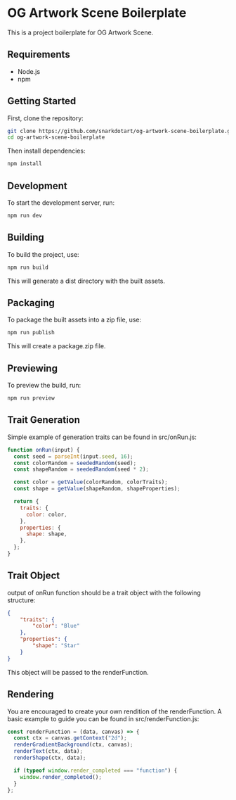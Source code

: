 # OG Artwork Scene Boilerplate

This is a project boilerplate for OG Artwork Scene.

## Requirements

- Node.js
- npm

## Getting Started

First, clone the repository:

```bash
git clone https://github.com/snarkdotart/og-artwork-scene-boilerplate.git
cd og-artwork-scene-boilerplate
```

Then install dependencies:

```bash
npm install
```

## Development
To start the development server, run:
```bash
npm run dev
```

## Building
To build the project, use:
```bash
npm run build
```
This will generate a dist directory with the built assets.

## Packaging
To package the built assets into a zip file, use:
```bash
npm run publish
```
This will create a package.zip file.

## Previewing
To preview the build, run:
```bash
npm run preview
```

## Trait Generation
Simple example of generation traits can be found in src/onRun.js:
```javascript
function onRun(input) {
  const seed = parseInt(input.seed, 16);
  const colorRandom = seededRandom(seed);
  const shapeRandom = seededRandom(seed * 2);

  const color = getValue(colorRandom, colorTraits);
  const shape = getValue(shapeRandom, shapeProperties);

  return {
    traits: {
      color: color,
    },
    properties: {
      shape: shape,
    },
  };
}
```
## Trait Object
output of onRun function should be a trait object with the following structure:
```json
{
    "traits": {
        "color": "Blue"
    },
    "properties": {
        "shape": "Star"
    }
}
```
This object will be passed to the renderFunction.

## Rendering
You are encouraged to create your own rendition of the renderFunction. A basic example to guide you can be found in src/renderFunction.js:
```javascript
const renderFunction = (data, canvas) => {
  const ctx = canvas.getContext("2d");
  renderGradientBackground(ctx, canvas);
  renderText(ctx, data);
  renderShape(ctx, data);

  if (typeof window.render_completed === "function") {
    window.render_completed();
  }
};
```



